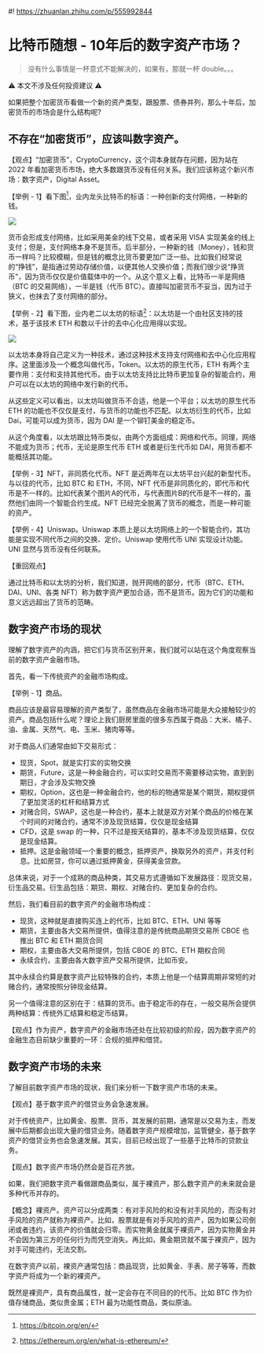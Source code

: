 #! https://zhuanlan.zhihu.com/p/555992844
# 比特币随想 - 10年后的数字资产市场？

> 没有什么事情是一杯意式不能解决的，如果有，那就一杯 double。。。

:warning: 本文不涉及任何投资建议 :warning: 

如果把整个加密货币看做一个新的资产类型，跟股票、债券并列，那么十年后，加密货币的市场会是什么结构呢?

## 不存在“加密货币”，应该叫数字资产。

【观点】“加密货币”，CryptoCurrency，这个词本身就存在问题，因为站在 2022 年看加密货币市场，绝大多数跟货币没有任何关系。我们应该称这个新兴市场：数字资产，Digital Asset。

【举例 - 1】看下图[^bitcoin]，业内龙头比特币的标语：一种创新的支付网络，一种新的钱。

![](https://i.imgur.com/iaVHzjd.png)

货币会形成支付网络，比如采用美金的线下交易，或者采用 VISA 实现美金的线上支付；但是，支付网络本身不是货币。后半部分，一种新的钱（Money），钱和货币一样吗？比较模糊，但是钱的概念比货币要更加广泛一些。比如我们经常说的“挣钱”，是指通过劳动存储价值，以便其他人交换价值；而我们很少说“挣货币”，因为货币仅仅是价值载体中的一个。从这个意义上看，比特币一半是网络（BTC 的交易网络），一半是钱（代币 BTC）。直接叫加密货币不妥当，因为过于狭义，也抹去了支付网络的部分。

【举例 - 2】看下图，业内老二以太坊的标语[^eth]：以太坊是一个由社区支持的技术，基于该技术 ETH 和数以千计的去中心化应用得以实现。

![](https://i.imgur.com/KYsJSvu.png)

以太坊本身将自己定义为一种技术，通过这种技术支持支付网络和去中心化应用程序。这里面涉及一个概念叫做代币，Token。以太坊的原生代币，ETH 有两个主要作用：支付和支持其他代币。由于以太坊支持比比特币更加复杂的智能合约，用户可以在以太坊的网络中发行新的代币。

从这些定义可以看出，以太坊叫做货币不合适，他是一个平台；以太坊的原生代币 ETH 的功能也不仅仅是支付，与货币的功能也不匹配。以太坊衍生的代币，比如 Dai，可能可以成为货币，因为 DAI 是一个铆钉美金的稳定币。

从这个角度看，以太坊跟比特币类似，由两个方面组成：网络和代币。同理，网络不能成为货币；代币，无论是原生代币 ETH 或者是衍生代币如 DAI，用货币都不能概括其功能。

【举例 - 3】NFT，非同质化代币。NFT 是近两年在以太坊平台兴起的新型代币。与以往的代币，比如 BTC 和 ETH，不同，NFT 代币是非同质化的，即代币和代币是不一样的。比如代表某个图片A的代币，与代表图片B的代币是不一样的，虽然他们由同一个智能合约生成。NFT 已经完全脱离了货币的概念，而是一种可能的资产。

【举例 - 4】Uniswap。Uniswap 本质上是以太坊网络上的一个智能合约，其功能是实现不同代币之间的交换、定价。Uniswap 使用代币 UNI 实现设计功能。UNI 显然与货币没有任何联系。

【重回观点】

通过比特币和以太坊的分析，我们知道，抛开网络的部分，代币（BTC、ETH、DAI、UNI、各类 NFT）称为数字资产更加合适，而不是货币。因为它们的功能和意义远远超出了货币的范畴。

## 数字资产市场的现状

理解了数字资产的内涵，把它们与货币区别开来，我们就可以站在这个角度观察当前的数字资产金融市场。

首先，看一下传统资产的金融市场构成。

【举例 - 1】商品。

商品应该是最容易理解的资产类型了，虽然商品在金融市场可能是大众接触较少的资产。商品包括什么呢？理论上我们厨房里面的很多东西属于商品：大米、橘子、油、金属、天然气、电、玉米、猪肉等等。

对于商品人们通常由如下交易形式：

- 现货，Spot，就是实打实的实物交换
- 期货，Future，这是一种金融合约，可以实时交易而不需要移动实物，直到到期日，才会涉及实物交换
- 期权，Option，这也是一种金融合约，他的标的物通常是某个期货，期权提供了更加灵活的杠杆和结算方式
- 对赌合同，SWAP，这也是一种合约，基本上就是双方对某个商品的价格在某个时间的对赌合约，通常不涉及现货结算，仅仅是现金结算
- CFD，这是 swap 的一种，只不过是按天结算的，基本不涉及现货结算，仅仅是现金结算。
- 抵押。这是金融领域一个重要的概念，抵押资产，换取另外的资产，并支付利息。比如房贷，你可以通过抵押黄金，获得美金贷款。

总体来说，对于一个成熟的商品种类，其交易方式遵循如下发展路径：现货交易，衍生品交易。衍生品包括：期货、期权、对赌合约、更加复杂的合约。

然后，我们看目前的数字资产的金融市场构成：

- 现货，这种就是直接购买连上的代币，比如 BTC、ETH、UNI 等等
- 期货，主要由各大交易所提供，值得注意的是传统商品期货交易所 CBOE 也推出 BTC 和 ETH 期货合同
- 期权，主要由各大交易所提供，包括 CBOE 的 BTC、ETH 期权合同
- 永续合约，主要由各大数字资产交易所提供，比如币安。

其中永续合约算是数字资产比较特殊的合约，本质上他是一个结算周期非常短的对赌合约，通常按照分钟现金结算。

另一个值得注意的区别在于：结算的货币。由于稳定币的存在，一般交易所会提供两种结算：传统外汇结算和稳定币结算。

【观点】作为资产，数字资产的金融市场还处在比较初级的阶段，因为数字资产的金融生态目前缺少重要的一环：合规的抵押和借贷。

## 数字资产市场的未来

了解目前数字资产市场的现状，我们来分析一下数字资产市场的未来。

【观点】基于数字资产的借贷业务会急速发展。

对于传统资产，比如黄金、股票、货币，其发展的前期，通常是以交易为主，而发展中后期都会出现大量的借贷业务。随着数字资产规模增加，监管健全，基于数字资产的借贷业务也会急速发展。其实，目前已经出现了一些基于比特币的贷款业务。

【观点】数字资产市场仍然会是百花齐放。

如果，我们把数字资产看做跟商品类似，属于裸资产，那么数字资产的未来就会是多种代币并存的。

【概念】裸资产。资产可以分成两类：有对手风险的和没有对手风险的，而没有对手风险的资产就称为裸资产。比如，股票就是有对手风险的资产，因为如果公司倒闭或者违约，该资产的价值就会归零。而实物黄金就属于裸资产，因为实物黄金并不会因为第三方的任何行为而凭空消失。再比如，黄金期货就不属于裸资产，因为对手可能违约，无法交割。

在数字资产以前，裸资产通常包括：商品现货，比如黄金、手表、房子等等，而数字资产将成为一个新的裸资产。

既然是裸资产，具有商品属性，就一定会存在不同目的的代币。比如 BTC 作为价值存储商品，类似贵金属；ETH 最为功能性商品，类似原油。


[^bitcoin]: https://bitcoin.org/en/
[^eth]: https://ethereum.org/en/what-is-ethereum/